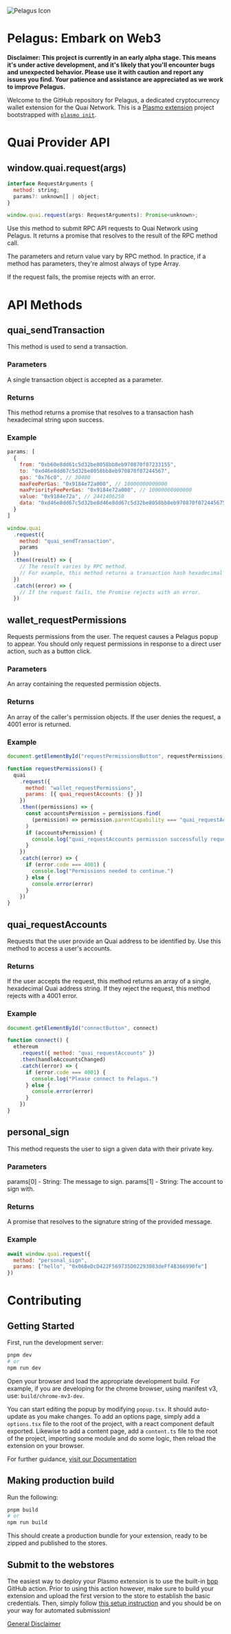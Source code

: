![Pelagus Icon](./assets/icon.png)

# Pelagus: Embark on Web3

**Disclaimer: This project is currently in an early alpha stage. This means it's under active development, and it's likely that you'll encounter bugs and unexpected behavior. Please use it with caution and report any issues you find. Your patience and assistance are appreciated as we work to improve Pelagus.**

Welcome to the GitHub repository for Pelagus, a dedicated cryptocurrency wallet extension for the Quai Network.
This is a [Plasmo extension](https://docs.plasmo.com/) project bootstrapped with [`plasmo init`](https://www.npmjs.com/package/plasmo).

# Quai Provider API

## window.quai.request(args)

```js
interface RequestArguments {
  method: string;
  params?: unknown[] | object;
}

window.quai.request(args: RequestArguments): Promise<unknown>;
```

Use this method to submit RPC API requests to Quai Network using Pelagus. It returns a promise that resolves to the result of the RPC method call.

The parameters and return value vary by RPC method. In practice, if a method has parameters, they're almost always of type Array<any>.

If the request fails, the promise rejects with an error.

# API Methods

## quai_sendTransaction

This method is used to send a transaction.

### Parameters

A single transaction object is accepted as a parameter.

### Returns

This method returns a promise that resolves to a transaction hash hexadecimal string upon success.

### Example

```js
params: [
  {
    from: "0xb60e8dd61c5d32be8058bb8eb970870f07233155",
    to: "0xd46e8dd67c5d32be8058bb8eb970870f07244567",
    gas: "0x76c0", // 30400
    maxFeePerGas: "0x9184e72a000", // 10000000000000
    maxPriorityFeePerGas: "0x9184e72a000", // 10000000000000
    value: "0x9184e72a", // 2441406250
    data: "0xd46e8dd67c5d32be8d46e8dd67c5d32be8058bb8eb970870f072445675058bb8eb970870f072445675"
  }
]

window.quai
  .request({
    method: "quai_sendTransaction",
    params
  })
  .then((result) => {
    // The result varies by RPC method.
    // For example, this method returns a transaction hash hexadecimal string upon success.
  })
  .catch((error) => {
    // If the request fails, the Promise rejects with an error.
  })
```

## wallet_requestPermissions

Requests permissions from the user.
The request causes a Pelagus popup to appear. You should only request permissions in response to a direct user action, such as a button click.

### Parameters

An array containing the requested permission objects.

### Returns

An array of the caller's permission objects. If the user denies the request, a 4001 error is returned.

### Example

```js
document.getElementById("requestPermissionsButton", requestPermissions)

function requestPermissions() {
  quai
    .request({
      method: "wallet_requestPermissions",
      params: [{ quai_requestAccounts: {} }]
    })
    .then((permissions) => {
      const accountsPermission = permissions.find(
        (permission) => permission.parentCapability === "quai_requestAccounts"
      )
      if (accountsPermission) {
        console.log("quai_requestAccounts permission successfully requested!")
      }
    })
    .catch((error) => {
      if (error.code === 4001) {
        console.log("Permissions needed to continue.")
      } else {
        console.error(error)
      }
    })
}
```

## quai_requestAccounts

Requests that the user provide an Quai address to be identified by. Use this method to access a user's accounts.

### Returns

If the user accepts the request, this method returns an array of a single, hexadecimal Quai address string. If they reject the request, this method rejects with a 4001 error.

### Example

```js
document.getElementById("connectButton", connect)

function connect() {
  ethereum
    .request({ method: "quai_requestAccounts" })
    .then(handleAccountsChanged)
    .catch((error) => {
      if (error.code === 4001) {
        console.log("Please connect to Pelagus.")
      } else {
        console.error(error)
      }
    })
}
```

## personal_sign

This method requests the user to sign a given data with their private key.

### Parameters

params[0] - String: The message to sign.
params[1] - String: The account to sign with.

### Returns

A promise that resolves to the signature string of the provided message.

### Example

```js
await window.quai.request({
  method: "personal_sign",
  params: ["hello", "0x06BeDcD422F569735D02293083deFf4B366990fe"]
})
```

# Contributing

## Getting Started

First, run the development server:

```bash
pnpm dev
# or
npm run dev
```

Open your browser and load the appropriate development build. For example, if you are developing for the chrome browser, using manifest v3, use: `build/chrome-mv3-dev`.

You can start editing the popup by modifying `popup.tsx`. It should auto-update as you make changes. To add an options page, simply add a `options.tsx` file to the root of the project, with a react component default exported. Likewise to add a content page, add a `content.ts` file to the root of the project, importing some module and do some logic, then reload the extension on your browser.

For further guidance, [visit our Documentation](https://docs.plasmo.com/)

## Making production build

Run the following:

```bash
pnpm build
# or
npm run build
```

This should create a production bundle for your extension, ready to be zipped and published to the stores.

## Submit to the webstores

The easiest way to deploy your Plasmo extension is to use the built-in [bpp](https://bpp.browser.market) GitHub action. Prior to using this action however, make sure to build your extension and upload the first version to the store to establish the basic credentials. Then, simply follow [this setup instruction](https://docs.plasmo.com/workflows/submit) and you should be on your way for automated submission!

[General Disclaimer](https://docs.quai.network/disclaimers/quai-network-wallet-terms-of-use)
